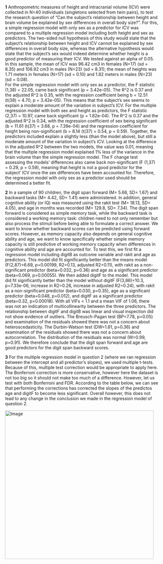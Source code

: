 **1** Anthropometric measures of height and intracranial volume (ICV) were collected in N=40 individuals (singletons selected from twin pairs), to test the research question of “Can the subject’s relationship between height and brain volume be explained by sex differences in overall body size?”. For this, a simple regression model with only sex as a predictor for ICV was compared to a multiple regression model including both height and sex as predictors. The two-sided null hypothesis of this study would state that the subject’s relationship between height and ICV cannot be explained by sex differences in overall body size, whereas the alternative hypothesis would state that the subject’s sex would indeed determine whether height is a good predictor of measuring their ICV. We tested against an alpha of 0.05. 
In this sample, the mean of ICV was 96.42 cm3 in females (N=17) (sd = 8.35) and 108.92 cm3 in males (N=23) (sd = 8.31); the mean of heights was 1.71 meters in females (N=17) (sd = 0.10) and 1.82 meters in males (N=23) (sd = 0.08).  
For the simple regression model with only sex as a predictor, the F statistic (1,38) = 22.05, came back significant (p = 3.42e-05). The R^2 is 0.37 and the adjusted R^2 is 0.35, with the regression coefficient being b = 12.51 (t(38) = 4.70, p = 3.42e-05). This means that the subject’s sex seems to explain a moderate amount of the variation in subject’s ICV. For the multiple regression model with both sex and height as predictors, the F statistic (2,37) = 10.97, came back significant (p = 1.82e-04). The R^2 is 0.37 and the adjusted R^2 is 0.34, with the regression coefficient of sex being significant (b = 11.61 (t(37) = 3.68, p = 7.39e-04) and the regression coefficient for height being non-significant (b = 8.14 (t(37) = 0.54, p = 0.59). Together, the predictors included explain a slightly less (than the model above), but still a moderate amount of the variation in subject’s ICV. 
Looking at the difference in the adjusted R^2 between the two models, the value was 0.01, meaning that the multiple regression model explained 1% less of the variance in the brain volume than the simple regression model. The F change test assessing the models’ differences also came back non-significant (F (1,37) = 0.29, p = 0.59), meaning that height is not a good predictor for the subject’ ICV once the sex differences have been accounted for. Therefore, the regression model with only sex as a predictor used should be determined a better fit. 

**2** In a sample of 90 children, the digit span forward (M= 5.66, SD= 1.67) and backward tasks (M= 4.42, SD= 1.41) were administered. In addition, general cognitive ability (or IQ) was measured using the rakit test (M= 18.13, SD= 4.05), and age in months was recorded (M= 129.8, SD= 7.34). The digit span forward is considered as simple memory task, while the backward task is considered a working memory task: children need to not only remember but also process the stimuli before being able to formulate a correct answer. We want to know whether backward scores can be predicted using forward scores. However, as memory capacity also depends on general cognitive ability and age, we want to know specifically whether simple memory capacity is still predictive of working memory capacity when differences in cognitive ability and age are accounted for. 
To test this, we first fit a regression model including digitB as outcome variable and rakit and age as predictors. This model did fit significantly better than the means model (F(2,87)=6.69, p=0.00199, R2=0.13, adjusted R2=0.11), with rakit as a non-significant predictor (beta=0.032, p=0.36) and age as a significant predictor (beta=0.069, p=0.00055). 
We then added digitF to the model. This model did fit significantly better than the model without digitF (F(3,86)=10.3, p=7.33e-06, increase in R2=0.26, increase in adjusted R2=0.24), with rakit as a non-significant predictor (beta=0.030, p=0.35), age as a significant predictor (beta=0.048, p=0.012), and digitF as a significant predictor (beta=0.32, p=0.00018). 
With all VIFs < 1.1 and a mean VIF of 1.06, there was not an indication of multicollinearity between the three predictors. The relationship between digitF and digitB was linear and visual inspection did not show evidence of outliers. The Breusch-Pagan test (BP=7.78, p=0.05) and examination of the residuals showed there was not a concern about heteroscedasticity. The Durbin-Watson test (DW=1.81, p=0.36) and examination of the residuals showed there was not a concern about autocorrelation. The distribution of the residuals was normal (W=0.99, p=0.91). 
We therefore conclude that the digit span forward and age are good predictors for the digit span backward scores. 

**3** For the multiple regression model in question 2 (where we ran regression between the intercept and all predictor’s slopes), we used multiple t-tests. Because of this, multiple test correction would be appropriate to apply here. The Bonferroni correction is more conservative, however here the dataset is not too big so it should not make too much of a difference. However, let us test with both Bonferroni and FDR. 
According to the table below, we can see that performing the corrections has corrected the slopes of the predictos age and digitF to become less significant. Overall however, this does not lead to any change in the conclusion we made in the regression model of question 2. 

<img width="488" alt="Image" src="https://github.com/user-attachments/assets/5301be3d-22ad-4183-aeb4-dc1e27dcc437" />